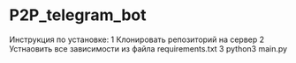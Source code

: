 # P2P_telegram_bot

Инструкция по установке:
1 Клонировать репозиторий на сервер
2 Устнаовить все зависимости из файла requirements.txt
3 python3 main.py
